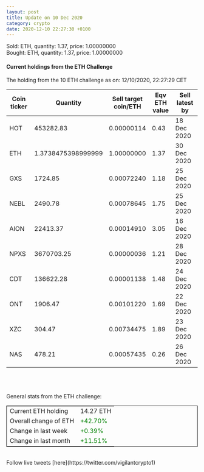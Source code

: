 ```yaml
---
layout: post
title: Update on 10 Dec 2020
category: crypto
date: 2020-12-10 22:27:30 +0100
---
```

<!-- Global site tag (gtag.js) - Google Analytics -->
<script async src="https://www.googletagmanager.com/gtag/js?id=UA-103831149-5"></script>
<script>
  window.dataLayer = window.dataLayer || [];
  function gtag(){dataLayer.push(arguments);}
  gtag('js', new Date());

  gtag('config', 'UA-103831149-5');
</script>
Sold: ETH, quantity:         1.37, price:   1.00000000<br>Bought: ETH, quantity:         1.37, price:   1.00000000<br>

#### Current holdings from the ETH Challenge

The holding from the 10 ETH challenge as on: 12/10/2020, 22:27:29 CET

|Coin ticker|Quantity|Sell target<br>coin/ETH|Eqv ETH<br>value|Sell latest by|
|-----------|--------|-----------|-----------|--------------|
HOT|453282.83|  0.00000114|0.43|18 Dec 2020|
ETH|1.3738475398999999|  1.00000000|1.37|30 Dec 2020|
GXS|1724.85|  0.00072240|1.18|25 Dec 2020|
NEBL|2490.78|  0.00078645|1.75|25 Dec 2020|
AION|22413.37|  0.00014910|3.05|16 Dec 2020|
NPXS|3670703.25|  0.00000036|1.21|28 Dec 2020|
CDT|136622.28|  0.00001138|1.48|24 Dec 2020|
ONT|1906.47|  0.00101220|1.69|22 Dec 2020|
XZC|304.47|  0.00734475|1.89|23 Dec 2020|
NAS|478.21|  0.00057435|0.26|26 Dec 2020|

<br>
<br>
<br>
General stats from the ETH challenge:

<table style="border:1px solid black;margin-left:auto;margin-right:auto;">
	<tbody>
	<tr>
		<td>Current ETH holding</td>
		<td>     14.27 ETH</td>
	</tr>
	<tr>
		<td>Overall change of ETH</td>
		<td><font color="green">+42.70%</font></td>
	</tr>
	<tr>
		<td>Change in last week</td>
		<td><font color="green">+0.39%</font></td>
	</tr>
	<tr>
		<td>Change in last month</td>
		<td><font color="green">+11.51%</font></td>
	</tr>
	</tbody>
</table>

<br>
Follow live tweets [here](https://twitter.com/vigilantcrypto1)
<br>
<br>